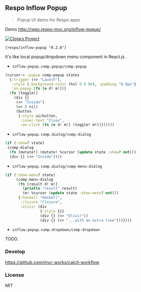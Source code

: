 
Respo Inflow Popup
----

> Popup UI demo for Respo apps

Demo http://repo.respo-mvc.org/inflow-popup/

[![Clojars Project](https://img.shields.io/clojars/v/respo/inflow-popup.svg)](https://clojars.org/respo/inflow-popup)

```edn
[respo/inflow-popup "0.2.8"]
```

It's like local popup/dropdown menu component in React.js .

* `inflow-popup.comp.popup/comp-popup`

```clojure
(cursor-> :popup comp-popup states
  {:trigger (<> "Launch"),
   :style {:background-color (hsl 0 0 96), :padding "0 8px"}
   :on-popup (fn [e d! m!])}
  (fn [toggle!]
    (div {}
     (<> "Inside")
     (=< 8 nil)
     (button
      {:style ui/button,
       :inner-text "Close",
       :on-click (fn [e d! m!] (toggle! m!))})))))
```

* `inflow-popup.comp.dialog/comp-dialog`


```clojure
(if (:show? state)
 (comp-dialog
  (fn [mutate!] (mutate! %cursor (update state :show? not)))
  (div {} (<> "Inside"))))
```

* `inflow-popup.comp.dialog/comp-menu-dialog`

```clojure
(if (:show-menu? state)
     (comp-menu-dialog
      (fn [result d! m!]
        (println "result" result)
        (m! %cursor (update state :show-menu? not)))
      {:haskell "Haskell",
       :clojure "Clojure",
       :elixir (div
                {:style {}}
                (div {} (<> "Elixir"))
                (div {} (<> "...with an extra line")))})))
```

* `inflow-popup.comp.dropdown/comp-dropdown`

TODO.

### Develop

https://github.com/mvc-works/calcit-workflow

### License

MIT
